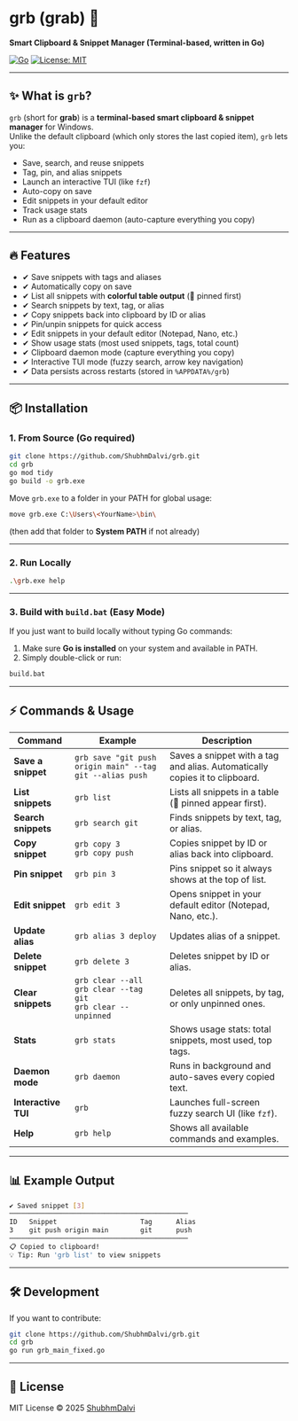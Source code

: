 # grb (grab) 🚀
**Smart Clipboard & Snippet Manager (Terminal-based, written in Go)**

[![Go](https://img.shields.io/badge/Go-1.22-blue?logo=go)](https://golang.org/)
[![License: MIT](https://img.shields.io/badge/License-MIT-green.svg)](LICENSE)

---

## ✨ What is `grb`?
`grb` (short for **grab**) is a **terminal-based smart clipboard & snippet manager** for Windows.  
Unlike the default clipboard (which only stores the last copied item), `grb` lets you:

- Save, search, and reuse snippets  
- Tag, pin, and alias snippets  
- Launch an interactive TUI (like `fzf`)  
- Auto-copy on save  
- Edit snippets in your default editor  
- Track usage stats  
- Run as a clipboard daemon (auto-capture everything you copy)  

---

## 🔥 Features
- ✔ Save snippets with tags and aliases  
- ✔ Automatically copy on save  
- ✔ List all snippets with **colorful table output** (📌 pinned first)  
- ✔ Search snippets by text, tag, or alias  
- ✔ Copy snippets back into clipboard by ID or alias  
- ✔ Pin/unpin snippets for quick access  
- ✔ Edit snippets in your default editor (Notepad, Nano, etc.)  
- ✔ Show usage stats (most used snippets, tags, total count)  
- ✔ Clipboard daemon mode (capture everything you copy)  
- ✔ Interactive TUI mode (fuzzy search, arrow key navigation)  
- ✔ Data persists across restarts (stored in `%APPDATA%/grb`)  

---

## 📦 Installation

### 1. From Source (Go required)
```bash
git clone https://github.com/ShubhmDalvi/grb.git
cd grb
go mod tidy
go build -o grb.exe
```

Move `grb.exe` to a folder in your PATH for global usage:  
```bash
move grb.exe C:\Users\<YourName>\bin\
```
(then add that folder to **System PATH** if not already)

---

### 2. Run Locally
```bash
.\grb.exe help
```
---
### 3. Build with `build.bat` (Easy Mode)  
If you just want to build locally without typing Go commands:  

1. Make sure **Go is installed** on your system and available in PATH.  
2. Simply double-click or run:  
```bash
build.bat
```
---

## ⚡ Commands & Usage  

| Command | Example | Description |
|---------|----------|-------------|
| **Save a snippet** | `grb save "git push origin main" --tag git --alias push` | Saves a snippet with a tag and alias. Automatically copies it to clipboard. |
| **List snippets** | `grb list` | Lists all snippets in a table (📌 pinned appear first). |
| **Search snippets** | `grb search git` | Finds snippets by text, tag, or alias. |
| **Copy snippet** | `grb copy 3` <br> `grb copy push` | Copies snippet by ID or alias back into clipboard. |
| **Pin snippet** | `grb pin 3` | Pins snippet so it always shows at the top of list. |
| **Edit snippet** | `grb edit 3` | Opens snippet in your default editor (Notepad, Nano, etc.). |
| **Update alias** | `grb alias 3 deploy` | Updates alias of a snippet. |
| **Delete snippet** | `grb delete 3` | Deletes snippet by ID or alias. |
| **Clear snippets** | `grb clear --all` <br> `grb clear --tag git` <br> `grb clear --unpinned` | Deletes all snippets, by tag, or only unpinned ones. |
| **Stats** | `grb stats` | Shows usage stats: total snippets, most used, top tags. |
| **Daemon mode** | `grb daemon` | Runs in background and auto-saves every copied text. |
| **Interactive TUI** | `grb` | Launches full-screen fuzzy search UI (like `fzf`). |
| **Help** | `grb help` | Shows all available commands and examples. |

---

## 📊 Example Output  

```bash
✔ Saved snippet [3]
─────────────────────────────────────────────
ID   Snippet                     Tag      Alias
3    git push origin main        git      push
─────────────────────────────────────────────
📋 Copied to clipboard!
💡 Tip: Run 'grb list' to view snippets
```

---

## 🛠 Development
If you want to contribute:  
```bash
git clone https://github.com/ShubhmDalvi/grb.git
cd grb
go run grb_main_fixed.go
```

---

## 📄 License
MIT License © 2025 [ShubhmDalvi](https://github.com/ShubhmDalvi)
